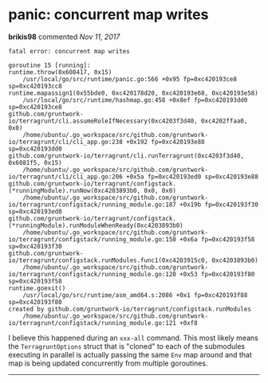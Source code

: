 # panic: concurrent map writes

**brikis98** commented *Nov 11, 2017*

```
fatal error: concurrent map writes

goroutine 15 [running]:
runtime.throw(0x608417, 0x15)
	/usr/local/go/src/runtime/panic.go:566 +0x95 fp=0xc420193ce8 sp=0xc420193cc8
runtime.mapassign1(0x55bde0, 0xc420178d20, 0xc420193e68, 0xc420193e58)
	/usr/local/go/src/runtime/hashmap.go:458 +0x8ef fp=0xc420193dd0 sp=0xc420193ce8
github.com/gruntwork-io/terragrunt/cli.assumeRoleIfNecessary(0xc4203f3d40, 0xc4202ffaa0, 0x0)
	/home/ubuntu/.go_workspace/src/github.com/gruntwork-io/terragrunt/cli/cli_app.go:238 +0x192 fp=0xc420193e88 sp=0xc420193dd0
github.com/gruntwork-io/terragrunt/cli.runTerragrunt(0xc4203f3d40, 0x6081f5, 0x15)
	/home/ubuntu/.go_workspace/src/github.com/gruntwork-io/terragrunt/cli/cli_app.go:206 +0x5a fp=0xc420193ed0 sp=0xc420193e88
github.com/gruntwork-io/terragrunt/configstack.(*runningModule).runNow(0xc4203893b0, 0x0, 0x0)
	/home/ubuntu/.go_workspace/src/github.com/gruntwork-io/terragrunt/configstack/running_module.go:187 +0x19b fp=0xc420193f30 sp=0xc420193ed0
github.com/gruntwork-io/terragrunt/configstack.(*runningModule).runModuleWhenReady(0xc4203893b0)
	/home/ubuntu/.go_workspace/src/github.com/gruntwork-io/terragrunt/configstack/running_module.go:150 +0x6a fp=0xc420193f58 sp=0xc420193f30
github.com/gruntwork-io/terragrunt/configstack.runModules.func1(0xc4203915c0, 0xc4203893b0)
	/home/ubuntu/.go_workspace/src/github.com/gruntwork-io/terragrunt/configstack/running_module.go:120 +0x53 fp=0xc420193f80 sp=0xc420193f58
runtime.goexit()
	/usr/local/go/src/runtime/asm_amd64.s:2086 +0x1 fp=0xc420193f88 sp=0xc420193f80
created by github.com/gruntwork-io/terragrunt/configstack.runModules
	/home/ubuntu/.go_workspace/src/github.com/gruntwork-io/terragrunt/configstack/running_module.go:121 +0xf8
```

I believe this happened during an `xxx-all` command. This most likely means the `TerragruntOptions` struct that is "cloned" to each of the submodules executing in parallel is actually passing the same `Env` map around and that map is being updated concurrently from multiple goroutines. 
<br />
***



